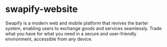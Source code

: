 # swapify-website
Swapify is a modern web and mobile platform that revives the barter system, enabling users to exchange goods and services seamlessly. Trade what you have for what you need in a secure and user-friendly environment, accessible from any device.
